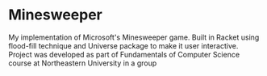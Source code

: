 # Minesweeper
My implementation of Microsoft's Minesweeper game. Built in Racket using flood-fill technique and Universe package to make it user interactive.
Project was developed as part of Fundamentals of Computer Science course at Northeastern University in a group
